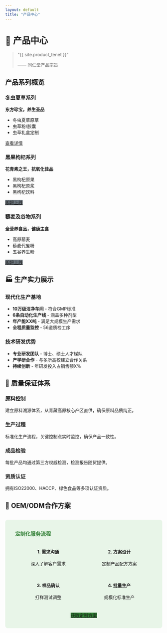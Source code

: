 ```yaml
---
layout: default
title: "产品中心"
---
```


# 🌿 产品中心

> "{{ site.product_tenet }}"
> 
> —— 同仁堂产品宗旨

## 产品系列概览

<div class="product-grid">
  <div class="product-card">
    <h3>冬虫夏草系列</h3>
    <p><strong>东方珍宝，养生圣品</strong></p>
    <ul style="text-align: left;">
      <li>冬虫夏草原草</li>
      <li>虫草粉/胶囊</li>
      <li>虫草礼盒定制</li>
    </ul>
    <a href="/cordyceps" class="cta-button">查看详情</a>
  </div>
  
  <div class="product-card">
    <h3>黑果枸杞系列</h3>
    <p><strong>花青素之王，抗氧化佳品</strong></p>
    <ul style="text-align: left;">
      <li>黑枸杞原果</li>
      <li>黑枸杞原浆</li>
      <li>黑枸杞饮料</li>
    </ul>
    <a href="#" class="cta-button" style="background: #6c757d;">即将上线</a>
  </div>
  
  <div class="product-card">
    <h3>藜麦及谷物系列</h3>
    <p><strong>全营养食品，健康主食</strong></p>
    <ul style="text-align: left;">
      <li>高原藜麦</li>
      <li>藜麦代餐粉</li>
      <li>五谷养生粉</li>
    </ul>
    <a href="#" class="cta-button" style="background: #6c757d;">即将上线</a>
  </div>
</div>

## 🏭 生产实力展示

### 现代化生产基地
- **10万级洁净车间** - 符合GMP标准
- **6条自动化生产线** - 涵盖多种剂型
- **年产能XX吨** - 满足大规模生产需求
- **全程质量监控** - 56道质检工序

### 技术研发优势
- **专业研发团队** - 博士、硕士人才梯队
- **产学研合作** - 与多所高校建立合作关系
- **持续创新** - 年研发投入占销售额X%

## 🔬 质量保证体系

<div class="feature-list">
  <div class="feature-item">
    <h3>原料控制</h3>
    <p>建立原料溯源体系，从青藏高原核心产区直供，确保原料品质纯正。</p>
  </div>
  
  <div class="feature-item">
    <h3>生产过程</h3>
    <p>标准化生产流程，关键控制点实时监控，确保产品一致性。</p>
  </div>
  
  <div class="feature-item">
    <h3>成品检验</h3>
    <p>每批产品均通过第三方权威检测，检测报告随货提供。</p>
  </div>
  
  <div class="feature-item">
    <h3>资质认证</h3>
    <p>拥有ISO22000、HACCP、绿色食品等多项认证资质。</p>
  </div>
</div>

## 💼 OEM/ODM合作方案

<div style="background: #e8f5e8; padding: 2rem; border-radius: 8px; margin: 2rem 0;">
  <h3 style="color: #2e7d32; margin-top: 0;">定制化服务流程</h3>
  
  <div style="display: grid; grid-template-columns: repeat(auto-fit, minmax(200px, 1fr)); gap: 1rem; text-align: center;">
    <div>
      <h4>1. 需求沟通</h4>
      <p>深入了解客户需求</p>
    </div>
    <div>
      <h4>2. 方案设计</h4>
      <p>定制产品配方方案</p>
    </div>
    <div>
      <h4>3. 样品确认</h4>
      <p>打样测试调整</p>
    </div>
    <div>
      <h4>4. 批量生产</h4>
      <p>规模化标准生产</p>
    </div>
  </div>
  
  <div style="text-align: center; margin-top: 1.5rem;">
    <a href="/contact" class="cta-button" style="background: #2e7d32;">获取定制方案</a>
  </div>
</div>